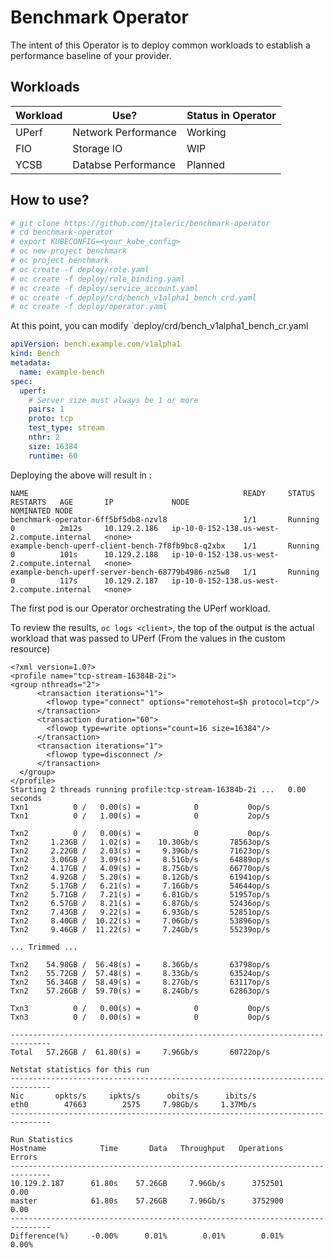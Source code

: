 # Benchmark Operator

The intent of this Operator is to deploy common workloads to establish 
a performance baseline of your provider.

## Workloads
| Workload | Use?                | Status in Operator | 
| -------- | --------------------| ------------------ |
| UPerf    | Network Performance | Working            |
| FIO      | Storage IO          | WIP                |
| YCSB     | Databse Performance | Planned            |


## How to use?
```bash
# git clone https://github.com/jtaleric/benchmark-operator
# cd benchmark-operator
# export KUBECONFIG=<your_kube_config>
# oc new-project benchmark
# oc project benchmark
# oc create -f deploy/role.yaml
# oc create -f deploy/role_binding.yaml
# oc create -f deploy/service_account.yaml
# oc create -f deploy/crd/bench_v1alpha1_bench_crd.yaml
# oc create -f deploy/operator.yaml
```

At this point, you can modify `deploy/crd/bench_v1alpha1_bench_cr.yaml

```yaml
apiVersion: bench.example.com/v1alpha1
kind: Bench
metadata:
  name: example-bench
spec:
  uperf: 
    # Server size must always be 1 or more
    pairs: 1
    proto: tcp
    test_type: stream
    nthr: 2
    size: 16384 
    runtime: 60
```

Deploying the above will result in :
```
NAME                                                READY     STATUS    RESTARTS   AGE       IP             NODE                                         NOMINATED NODE
benchmark-operator-6ff5bf5db8-nzvl8                 1/1       Running   0          2m12s     10.129.2.186   ip-10-0-152-138.us-west-2.compute.internal   <none>
example-bench-uperf-client-bench-7f8fb9bc8-q2xbx    1/1       Running   0          101s      10.129.2.188   ip-10-0-152-138.us-west-2.compute.internal   <none>
example-bench-uperf-server-bench-68779b4986-nz5w8   1/1       Running   0          117s      10.129.2.187   ip-10-0-152-138.us-west-2.compute.internal   <none>
```

The first pod is our Operator orchestrating the UPerf workload.

To review the results, `oc logs <client>`, the top of the output is 
the actual workload that was passed to UPerf (From the values in the custom resource)

```
<?xml version=1.0?>
<profile name="tcp-stream-16384B-2i">
<group nthreads="2">
      <transaction iterations="1">
        <flowop type="connect" options="remotehost=$h protocol=tcp"/>
      </transaction>
      <transaction duration="60">
        <flowop type=write options="count=16 size=16384"/>
      </transaction>
      <transaction iterations="1">
        <flowop type=disconnect />
      </transaction>
  </group>
</profile>
Starting 2 threads running profile:tcp-stream-16384b-2i ...   0.00 seconds
Txn1          0 /   0.00(s) =            0           0op/s 
Txn1          0 /   1.00(s) =            0           2op/s 

Txn2          0 /   0.00(s) =            0           0op/s 
Txn2     1.23GB /   1.02(s) =    10.30Gb/s       78563op/s 
Txn2     2.22GB /   2.03(s) =     9.39Gb/s       71623op/s 
Txn2     3.06GB /   3.09(s) =     8.51Gb/s       64889op/s 
Txn2     4.17GB /   4.09(s) =     8.75Gb/s       66770op/s 
Txn2     4.92GB /   5.20(s) =     8.12Gb/s       61941op/s 
Txn2     5.17GB /   6.21(s) =     7.16Gb/s       54644op/s 
Txn2     5.71GB /   7.21(s) =     6.81Gb/s       51957op/s 
Txn2     6.57GB /   8.21(s) =     6.87Gb/s       52436op/s 
Txn2     7.43GB /   9.22(s) =     6.93Gb/s       52851op/s 
Txn2     8.40GB /  10.22(s) =     7.06Gb/s       53896op/s 
Txn2     9.46GB /  11.22(s) =     7.24Gb/s       55239op/s 

... Trimmed ...

Txn2    54.98GB /  56.48(s) =     8.36Gb/s       63798op/s 
Txn2    55.72GB /  57.48(s) =     8.33Gb/s       63524op/s 
Txn2    56.34GB /  58.49(s) =     8.27Gb/s       63117op/s 
Txn2    57.26GB /  59.70(s) =     8.24Gb/s       62863op/s 

Txn3          0 /   0.00(s) =            0           0op/s 
Txn3          0 /   0.00(s) =            0           0op/s 

-------------------------------------------------------------------------------
Total   57.26GB /  61.80(s) =     7.96Gb/s       60722op/s 

Netstat statistics for this run
-------------------------------------------------------------------------------
Nic       opkts/s     ipkts/s      obits/s      ibits/s
eth0        47663        2575     7.98Gb/s     1.37Mb/s 
-------------------------------------------------------------------------------

Run Statistics
Hostname            Time       Data   Throughput   Operations      Errors
-------------------------------------------------------------------------------
10.129.2.187      61.80s    57.26GB     7.96Gb/s      3752501        0.00
master            61.80s    57.26GB     7.96Gb/s      3752900        0.00
-------------------------------------------------------------------------------
Difference(%)     -0.00%      0.01%        0.01%        0.01%       0.00%
```
